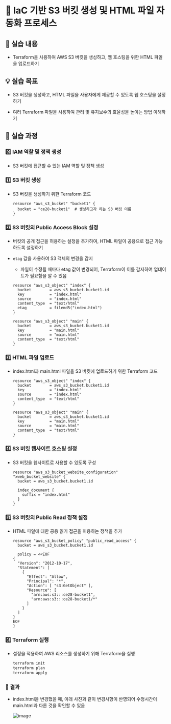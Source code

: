 # 🔮 IaC 기반 S3 버킷 생성 및 HTML 파일 자동화 프로세스

## 📌 실습 내용
- Terraform을 사용하여 AWS S3 버킷을 생성하고, 웹 호스팅을 위한 HTML 파일을 업로드하기

## 💡 실습 목표

- S3 버킷을 생성하고, HTML 파일을 사용자에게 제공할 수 있도록 웹 호스팅을 설정하기
  
- 여러 Terraform 파일을 사용하여 관리 및 유지보수의 효율성을 높이는 방법 이해하기

## 🧾 실습 과정

### 0️⃣ IAM 역할 및 정책 생성

- S3 버킷에 접근할 수 있는 IAM 역할 및 정책 생성

### 1️⃣ S3 버킷 생성

- S3 버킷을 생성하기 위한 Terraform 코드

  ```hcl
  resource "aws_s3_bucket" "bucket1" {
    bucket = "ce28-bucket1"  # 생성하고자 하는 S3 버킷 이름
  }

### 2️⃣ S3 버킷의 Public Access Block 설정

- 버킷의 공개 접근을 허용하는 설정을 추가하여, HTML 파일이 공용으로 접근 가능하도록 설정하기
- `etag` 값을 사용하여 S3 객체의 변경을 감지
  - 파일이 수정될 때마다 etag 값이 변경되어, Terraform이 이를 감지하여 업데이트가 필요함을 알 수 있음

  ```hcl
  resource "aws_s3_object" "index" {
    bucket        = aws_s3_bucket.bucket1.id 
    key           = "index.html"
    source        = "index.html"
    content_type  = "text/html"
    etag          = filemd5("index.html")
  }
  
  resource "aws_s3_object" "main" {
    bucket        = aws_s3_bucket.bucket1.id 
    key           = "main.html"
    source        = "main.html"
    content_type  = "text/html"
  }
  ```

### 3️⃣ HTML 파일 업로드

- index.html과 main.html 파일을 S3 버킷에 업로드하기 위한 Terraform 코드

  ```hcl
  resource "aws_s3_object" "index" {
    bucket        = aws_s3_bucket.bucket1.id 
    key           = "index.html"
    source        = "index.html"
    content_type  = "text/html"
  }
  
  resource "aws_s3_object" "main" {
    bucket        = aws_s3_bucket.bucket1.id 
    key           = "main.html"
    source        = "main.html"
    content_type  = "text/html"
  }
  ```

### 4️⃣ S3 버킷 웹사이트 호스팅 설정

- S3 버킷을 웹사이트로 사용할 수 있도록 구성

  ```hcl
  resource "aws_s3_bucket_website_configuration" "xweb_bucket_website" {
    bucket = aws_s3_bucket.bucket1.id
  
    index_document {
      suffix = "index.html"
    }
  }
  ```

### 5️⃣ S3 버킷의 Public Read 정책 설정

- HTML 파일에 대한 공용 읽기 접근을 허용하는 정책을 추가

  ```hcl
  resource "aws_s3_bucket_policy" "public_read_access" {
    bucket = aws_s3_bucket.bucket1.id
  
    policy = <<EOF
  {
    "Version": "2012-10-17",
    "Statement": [
      {
        "Effect": "Allow",
        "Principal": "*",
        "Action": [ "s3:GetObject" ],
        "Resource": [
          "arn:aws:s3:::ce28-bucket1",
          "arn:aws:s3:::ce28-bucket1/*"
        ]
      }
    ]
  }
  EOF
  }
  ```

### 6️⃣ Terraform 실행

- 설정을 적용하여 AWS 리소스를 생성하기 위해 Terraform을 실행
  
  ```bash
  terraform init
  terraform plan
  terraform apply
  ```

### 🎇 결과

- index.html을 변경했을 때, 아래 사진과 같이 변경사항이 반영되어 수정시간이 main.html과 다른 것을 확인할 수 있음

  ![image](https://github.com/user-attachments/assets/a80a5875-5571-4d35-bcb4-aa6aa64ee166)
